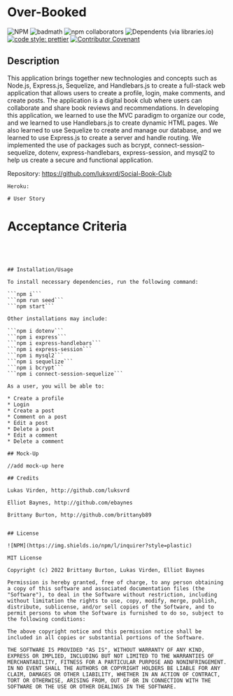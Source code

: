 # Over-Booked

![NPM](https://img.shields.io/npm/l/inquirer?style=plastic) ![badmath](https://img.shields.io/github/languages/top/lernantino/badmath) ![npm collaborators](https://img.shields.io/npm/collaborators/inquirer) ![Dependents (via libraries.io)](https://img.shields.io/librariesio/dependents/npm/inquirer) [![code style: prettier](https://img.shields.io/badge/code_style-prettier-ff69b4.svg?style=flat-square)](https://github.com/prettier/prettier) [![Contributor Covenant](https://img.shields.io/badge/Contributor%20Covenant-2.1-4baaaa.svg)](code_of_conduct.md)

## Description

This application brings together new technologies and concepts such as Node.js, Express.js, Sequelize, and Handlebars.js to create a full-stack web application that allows users to create a profile, login, make comments, and create posts. The application is a digital book club where users can collaborate and share book reviews and recommendations. In developing this application, we learned to use the MVC paradigm to organize our code, and we learned to use Handlebars.js to create dynamic HTML pages. We also learned to use Sequelize to create and manage our database, and we learned to use Express.js to create a server and handle routing. We implemented the use of packages such as bcrypt, connect-session-sequelize, dotenv, express-handlebars, express-session, and mysql2 to help us create a secure and functional application.

Repository: https://github.com/luksvrd/Social-Book-Club

```
Heroku:

# User Story

```

# Acceptance Criteria

````




## Installation/Usage

To install necessary dependencies, run the following command:

```npm i```
```npm run seed```
```npm start```

Other installations may include:

```npm i dotenv```
```npm i express```
```npm i express-handlebars```
```npm i express-session```
```npm i mysql2```
```npm i sequelize```
```npm i bcrypt```
```npm i connect-session-sequelize```

As a user, you will be able to:

* Create a profile
* Login
* Create a post
* Comment on a post
* Edit a post
* Delete a post
* Edit a comment
* Delete a comment

## Mock-Up

//add mock-up here

## Credits

Lukas Virden, http://github.com/luksvrd

Elliot Baynes, http://github.com/ebaynes

Brittany Burton, http://github.com/brittanyb89


## License

![NPM](https://img.shields.io/npm/l/inquirer?style=plastic)

MIT License

Copyright (c) 2022 Brittany Burton, Lukas Virden, Elliot Baynes

Permission is hereby granted, free of charge, to any person obtaining a copy of this software and associated documentation files (the "Software"), to deal in the Software without restriction, including without limitation the rights to use, copy, modify, merge, publish, distribute, sublicense, and/or sell copies of the Software, and to permit persons to whom the Software is furnished to do so, subject to the following conditions:

The above copyright notice and this permission notice shall be included in all copies or substantial portions of the Software.

THE SOFTWARE IS PROVIDED "AS IS", WITHOUT WARRANTY OF ANY KIND, EXPRESS OR IMPLIED, INCLUDING BUT NOT LIMITED TO THE WARRANTIES OF MERCHANTABILITY, FITNESS FOR A PARTICULAR PURPOSE AND NONINFRINGEMENT. IN NO EVENT SHALL THE AUTHORS OR COPYRIGHT HOLDERS BE LIABLE FOR ANY CLAIM, DAMAGES OR OTHER LIABILITY, WHETHER IN AN ACTION OF CONTRACT, TORT OR OTHERWISE, ARISING FROM, OUT OF OR IN CONNECTION WITH THE SOFTWARE OR THE USE OR OTHER DEALINGS IN THE SOFTWARE.
````
